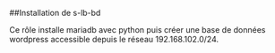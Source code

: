 ##Installation de s-lb-bd
  
Ce rôle installe mariadb avec python puis créer une base de données wordpress accessible depuis le réseau 192.168.102.0/24.  


